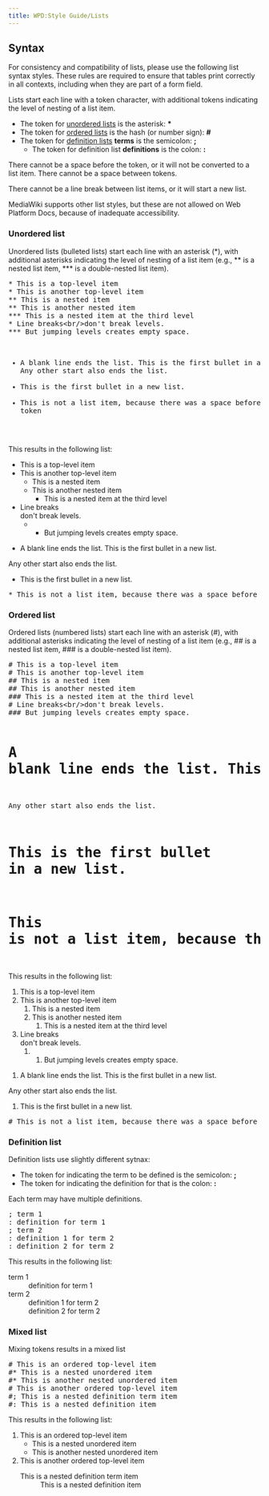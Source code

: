 ```yaml
---
title: WPD:Style Guide/Lists
---
```

<h2><span class="mw-headline" id="Syntax">Syntax</span></h2>
<p>For consistency and compatibility of lists, please use the following list syntax styles. These rules are required to ensure that tables print correctly in all contexts, including when they are part of a form field.
</p><p>Lists start each line with a token character, with additional tokens indicating the level of nesting of a list item.
</p>
<ul><li> The token for <a href="#Unordered_list">unordered lists</a> is the asterisk: <b>*</b></li>
<li> The token for <a href="#ordered_list">ordered lists</a> is the hash (or number sign): <b>#</b></li>
<li> The token for <a href="#definition_list">definition lists</a> <b>terms</b> is the semicolon: <b>;</b>
<ul><li> The token for definition list <b>definitions</b> is the colon: <b>:</b></li></ul></li></ul>
<p>There cannot be a space before the token, or it will not be converted to a list item. There cannot be a space between tokens.
</p><p>There cannot be a line break between list items, or it will start a new list.
</p><p>MediaWiki supports other list styles, but these are not allowed on Web Platform Docs, because of inadequate accessibility.
</p>
<h3><span class="mw-headline" id="Unordered_list">Unordered list</span></h3>
<p>Unordered lists (bulleted lists) start each line with an asterisk (*), with additional asterisks indicating the level of nesting of a list item (e.g., ** is a nested list item, *** is a double-nested list item).
</p>
<pre>
* This is a top-level item
* This is another top-level item
** This is a nested item
** This is another nested item
*** This is a nested item at the third level
* Line breaks&lt;br/&gt;don't break levels.
*** But jumping levels creates empty space.

* A blank line ends the list. This is the first bullet in a new list.
Any other start also ends the list.
* This is the first bullet in a new list.
 * This is not a list item, because there was a space before the token
</pre>
<p>This results in the following list:
</p>
<ul><li> This is a top-level item</li>
<li> This is another top-level item
<ul><li> This is a nested item</li>
<li> This is another nested item
<ul><li> This is a nested item at the third level</li></ul></li></ul></li>
<li> Line breaks<br />don't break levels.
<ul><li><ul><li> But jumping levels creates empty space.</li></ul></li></ul></li></ul>
<ul><li> A blank line ends the list. This is the first bullet in a new list.</li></ul>
<p>Any other start also ends the list.
</p>
<ul><li> This is the first bullet in a new list.</li></ul>
<pre>* This is not a list item, because there was a space before the token
</pre>
<h3><span class="mw-headline" id="Ordered_list">Ordered list</span></h3>
<p>Ordered lists (numbered lists) start each line with an asterisk (#), with additional asterisks indicating the level of nesting of a list item (e.g., ## is a nested list item, ### is a double-nested list item).
</p>
<pre>
# This is a top-level item
# This is another top-level item
## This is a nested item
## This is another nested item
### This is a nested item at the third level
# Line breaks&lt;br/&gt;don't break levels.
### But jumping levels creates empty space.

# A blank line ends the list. This is the first bullet in a new list.
Any other start also ends the list.
# This is the first bullet in a new list.
 # This is not a list item, because there was a space before the token
</pre>
<p>This results in the following list:
</p>
<ol><li> This is a top-level item</li>
<li> This is another top-level item
<ol><li> This is a nested item</li>
<li> This is another nested item
<ol><li> This is a nested item at the third level</li></ol></li></ol></li>
<li> Line breaks<br />don't break levels.
<ol><li><ol><li> But jumping levels creates empty space.</li></ol></li></ol></li></ol>
<ol><li> A blank line ends the list. This is the first bullet in a new list.</li></ol>
<p>Any other start also ends the list.
</p>
<ol><li> This is the first bullet in a new list.</li></ol>
<pre># This is not a list item, because there was a space before the token
</pre>
<h3><span class="mw-headline" id="Definition_list">Definition list</span></h3>
<p>Definition lists use slightly different sytnax:
</p>
<ul><li> The token for indicating the term to be defined is the semicolon: <b>;</b></li>
<li> The token for indicating the definition for that is the colon: <b>:</b></li></ul>
<p>Each term may have multiple definitions.
</p>
<pre>
; term 1
: definition for term 1
; term 2
: definition 1 for term 2
: definition 2 for term 2
</pre>
<p>This results in the following list:
</p>
<dl><dt> term 1</dt>
<dd> definition for term 1</dd>
<dt> term 2</dt>
<dd> definition 1 for term 2</dd>
<dd> definition 2 for term 2</dd></dl>
<h3><span class="mw-headline" id="Mixed_list">Mixed list</span></h3>
<p>Mixing tokens results in a mixed list
</p>
<pre>
# This is an ordered top-level item
#* This is a nested unordered item
#* This is another nested unordered item
# This is another ordered top-level item
#; This is a nested definition term item
#: This is a nested definition item
</pre>
<p>This results in the following list:
</p>
<ol><li> This is an ordered top-level item
<ul><li> This is a nested unordered item</li>
<li> This is another nested unordered item</li></ul></li>
<li> This is another ordered top-level item
<dl><dt> This is a nested definition term item</dt>
<dd> This is a nested definition item</dd></dl></li></ol>

<!-- Saved in parser cache with key wpwiki:pcache:idhash:6541-0!*!*!!*!*!*!esi=1 and timestamp 20150731183117 and revision id 17683
 -->
